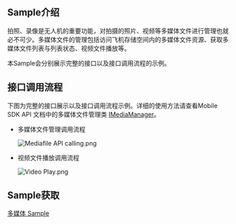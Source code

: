 ## Sample介绍
拍照、录像是无人机的重要功能，对拍摄的照片、视频等多媒体文件进行管理也就必不可少。多媒体文件的管理包括访问飞机存储空间内的多媒体文件资源、获取多媒体文件列表与列表状态、视频文件播放等。

本Sample会分别展示完整的接口以及接口调用流程的示例。

## 接口调用流程

下图为完整的接口展示以及接口调用流程示例。详细的使用方法请查看Mobile SDK API 文档中的多媒体文件管理类 [IMediaManager](https://developer.dji.com/cn/api-reference-v5/android-api/Components/IMediaDataCenter/IMediaManager.html)。

* 多媒体文件管理调用流程

  ![Mediafile API calling.png](https://terra-1-g.djicdn.com/71a7d383e71a4fb8887a310eb746b47f/msdk/Documentation/V5.1/sample/Mediafile%20API%20calling.png)


* 视频文件播放调用流程

  ![Video Play.png](https://terra-1-g.djicdn.com/71a7d383e71a4fb8887a310eb746b47f/msdk/Documentation/V5.1/Video%20Play.png)



## Sample获取

[多媒体 Sample](https://github.com/dji-sdk/Mobile-SDK-Android-V5/blob/dev-sdk-main/SampleCode-V5/android-sdk-v5-sample/module-common/src/main/java/dji/sampleV5/modulecommon/pages/MediaFragment.kt)
